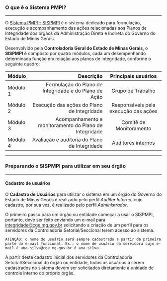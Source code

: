 ### O que é o Sistema PMPI?
***

O [Sistema PMPI - SISPMPI](https://sispmpi.mg.gov.br) é o sistema dedicado para formulação, execução e acompanhamento das ações relacionadas aos Planos de Integridade dos órgãos da Administração Direta e Indireta do Governo do Estado de Minas Gerais. 

Desenvolvido pela **Controladoria Geral do Estado de Minas Gerais**, o **SISPMPI** é composto por quatro módulos, cada um desempenhando determinada função em relação aos planos de integridade, conforme o seguinte quadro:

Módulo | Descrição | Principais usuários
:--- | ---: | :---:
Módulo 1 | Formulação do Plano de Integridade e do Plano de Ação | Grupo de Trabalho
Módulo 2 | Execução das ações do Plano de Integridade | Responsáveis pela execução das ações
Módulo 3 | Acompanhamento e monitoramento do Plano de Integridade | Comitê de Monitoramento
Módulo 4 | Avaliação e auditoria do Plano de Integridade | Auditores internos

***
### Preparando o SISPMPI para utilizar em seu órgão
***
#### Cadastro de usuários
O **Cadastro de Usuários** para utilizar o sistema em um órgão do Governo do Estado de Minas Gerais é realizado pelo perfil *Auditor Interno*, cujo cadastro, por sua vez, é realizado pelo perfil *Administrador*.

O primeiro passo para um órgão ou entidade começar a usar o SISPMPI, portanto, deve ser feito enviando um e-mail para integridade@cge.mg.gov.br solicitando a criação de um perfil para os servidores da Controladoria Setorial/Seccional terem acesso ao sistema.

`ATENÇÃO: o nome do usuário será sempre cadastrado a partir da primeira parte do e-mail funcional. Ex.: o nome de usuário da servidora cujo e-mail é ana.silva@cge.mg.gov.br é ana.silva.`

A partir deste cadastro inicial dos servidores da Controladoria Setorial/Seccional do órgão ou entidade, todos os usuários a serem cadastrados no sistema devem ser solicitados diretamente à unidade de controle interno do próprio órgão.

